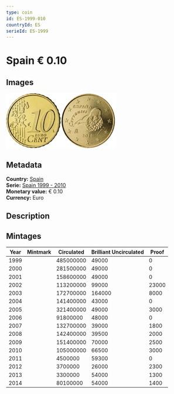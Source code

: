 ```yaml
---
type: coin
id: ES-1999-010
countryId: ES
serieId: ES-1999
---
```


# Spain € 0.10

## Images

<img src="../../../Images/common-2002-010.webp" height="150" alt="Front image"><img src="Images/spain-1999-010.webp" height="150" alt="Back image">

## Metadata

**Country:** [Spain](../index.md)\
**Serie:** [Spain 1999 - 2010](index.md)\
**Monetary value:** € 0.10\
**Currency:** Euro

## Description

## Mintages

| Year | Mintmark | Circulated | Brilliant Uncirculated | Proof |
| ---- | -------- | ---------- | ---------------------- | ----- |
| 1999 |          | 485000000  | 49000                  | 0     |
| 2000 |          | 281500000  | 49000                  | 0     |
| 2001 |          | 158600000  | 49000                  | 0     |
| 2002 |          | 113200000  | 99000                  | 23000 |
| 2003 |          | 172700000  | 164000                 | 8000  |
| 2004 |          | 141400000  | 43000                  | 0     |
| 2005 |          | 321400000  | 49000                  | 3000  |
| 2006 |          | 91800000   | 48000                  | 0     |
| 2007 |          | 132700000  | 39000                  | 1800  |
| 2008 |          | 142400000  | 39500                  | 2000  |
| 2009 |          | 151400000  | 70000                  | 2500  |
| 2010 |          | 105000000  | 66500                  | 3000  |
| 2011 |          | 4500000    | 59300                  | 0     |
| 2012 |          | 3700000    | 26000                  | 2300  |
| 2013 |          | 3300000    | 54000                  | 1300  |
| 2014 |          | 80100000   | 54000                  | 1400  |
